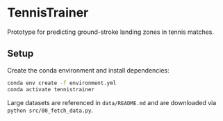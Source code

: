 # TennisTrainer

Prototype for predicting ground-stroke landing zones in tennis matches.

## Setup

Create the conda environment and install dependencies:

```bash
conda env create -f environment.yml
conda activate tennistrainer
```

Large datasets are referenced in `data/README.md` and are downloaded via
`python src/00_fetch_data.py`.

